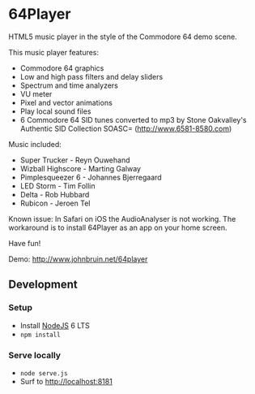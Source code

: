 # 64Player
HTML5 music player in the style of the Commodore 64 demo scene.

This music player features:
- Commodore 64 graphics
- Low and high pass filters and delay sliders
- Spectrum and time analyzers
- VU meter
- Pixel and vector animations
- Play local sound files
- 6 Commodore 64 SID tunes converted to mp3 by Stone Oakvalley's Authentic SID Collection SOASC= (http://www.6581-8580.com)

Music included:
- Super Trucker - Reyn Ouwehand
- Wizball Highscore - Marting Galway
- Pimplesqueezer 6 - Johannes Bjerregaard
- LED Storm - Tim Follin
- Delta - Rob Hubbard
- Rubicon - Jeroen Tel

Known issue: In Safari on iOS the AudioAnalyser is not working. The workaround is to install 64Player as an app on your home screen.

Have fun!

Demo: http://www.johnbruin.net/64player

## Development

### Setup
- Install [NodeJS](https://nodejs.org) 6 LTS
- ```npm install```

### Serve locally
- ```node serve.js```
- Surf to [http://localhost:8181](http://localhost:8181)
